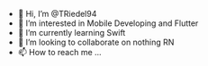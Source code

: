 - 👋 Hi, I’m @TRiedel94
- 👀 I’m interested in Mobile Developing and Flutter
- 🌱 I’m currently learning Swift
- 💞️ I’m looking to collaborate on nothing RN
- 📫 How to reach me ...

<!---
TRiedel94/TRiedel94 is a ✨ special ✨ repository because its `README.md` (this file) appears on your GitHub profile.
You can click the Preview link to take a look at your changes.
--->
